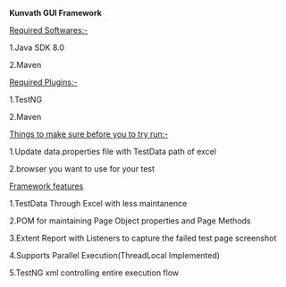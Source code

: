 **Kunvath  GUI Framework** 

<ins>Required Softwares:-</ins>

1.Java SDK 8.0

2.Maven


<ins>Required Plugins:-</ins>

1.TestNG<br/>

2.Maven<br/>


<ins>Things to make sure before you to try run:-</ins>

1.Update data.properties file with TestData path of excel <br/>

2.browser you want to use for your test<br/>

<ins>Framework features</ins>

1.TestData Through Excel with less maintanence <br/>

2.POM for maintaining Page Object properties and Page Methods<br/>

3.Extent Report with Listeners to capture the failed test page screenshot<br/>

4.Supports Parallel Execution(ThreadLocal Implemented)<br/>

5.TestNG xml controlling entire execution flow